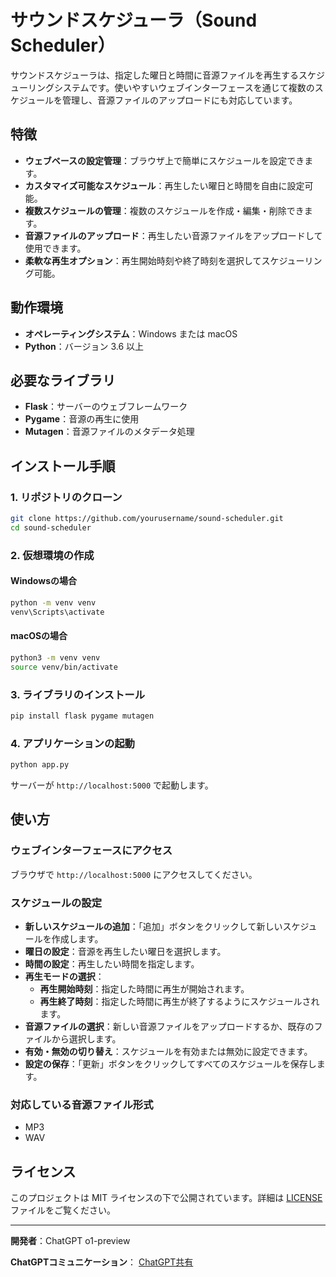 # サウンドスケジューラ（Sound Scheduler）

サウンドスケジューラは、指定した曜日と時間に音源ファイルを再生するスケジューリングシステムです。使いやすいウェブインターフェースを通じて複数のスケジュールを管理し、音源ファイルのアップロードにも対応しています。

## 特徴

- **ウェブベースの設定管理**：ブラウザ上で簡単にスケジュールを設定できます。
- **カスタマイズ可能なスケジュール**：再生したい曜日と時間を自由に設定可能。
- **複数スケジュールの管理**：複数のスケジュールを作成・編集・削除できます。
- **音源ファイルのアップロード**：再生したい音源ファイルをアップロードして使用できます。
- **柔軟な再生オプション**：再生開始時刻や終了時刻を選択してスケジューリング可能。

## 動作環境

- **オペレーティングシステム**：Windows または macOS
- **Python**：バージョン 3.6 以上

## 必要なライブラリ

- **Flask**：サーバーのウェブフレームワーク
- **Pygame**：音源の再生に使用
- **Mutagen**：音源ファイルのメタデータ処理

## インストール手順

### 1. リポジトリのクローン

```bash
git clone https://github.com/yourusername/sound-scheduler.git
cd sound-scheduler
```
### 2. 仮想環境の作成

#### Windowsの場合

```bash
python -m venv venv
venv\Scripts\activate
```

#### macOSの場合

```bash
python3 -m venv venv
source venv/bin/activate
```

### 3. ライブラリのインストール

```bash
pip install flask pygame mutagen
```

### 4. アプリケーションの起動

```bash
python app.py
```

サーバーが `http://localhost:5000` で起動します。

## 使い方

### ウェブインターフェースにアクセス

ブラウザで `http://localhost:5000` にアクセスしてください。

### スケジュールの設定

- **新しいスケジュールの追加**：「追加」ボタンをクリックして新しいスケジュールを作成します。
- **曜日の設定**：音源を再生したい曜日を選択します。
- **時間の設定**：再生したい時間を指定します。
- **再生モードの選択**：
  - **再生開始時刻**：指定した時間に再生が開始されます。
  - **再生終了時刻**：指定した時間に再生が終了するようにスケジュールされます。
- **音源ファイルの選択**：新しい音源ファイルをアップロードするか、既存のファイルから選択します。
- **有効・無効の切り替え**：スケジュールを有効または無効に設定できます。
- **設定の保存**：「更新」ボタンをクリックしてすべてのスケジュールを保存します。

### 対応している音源ファイル形式

- MP3
- WAV

## ライセンス

このプロジェクトは MIT ライセンスの下で公開されています。詳細は [LICENSE](LICENSE) ファイルをご覧ください。

---

**開発者**：ChatGPT o1-preview


**ChatGPTコミュニケーション**：
[ChatGPT共有](https://chatgpt.com/share/67320012-4c68-8000-a6a9-e300b033e20c)